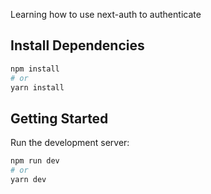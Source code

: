 Learning how to use next-auth to authenticate

## Install Dependencies
```bash
npm install
# or
yarn install
```

## Getting Started

Run the development server:

```bash
npm run dev
# or
yarn dev
```


